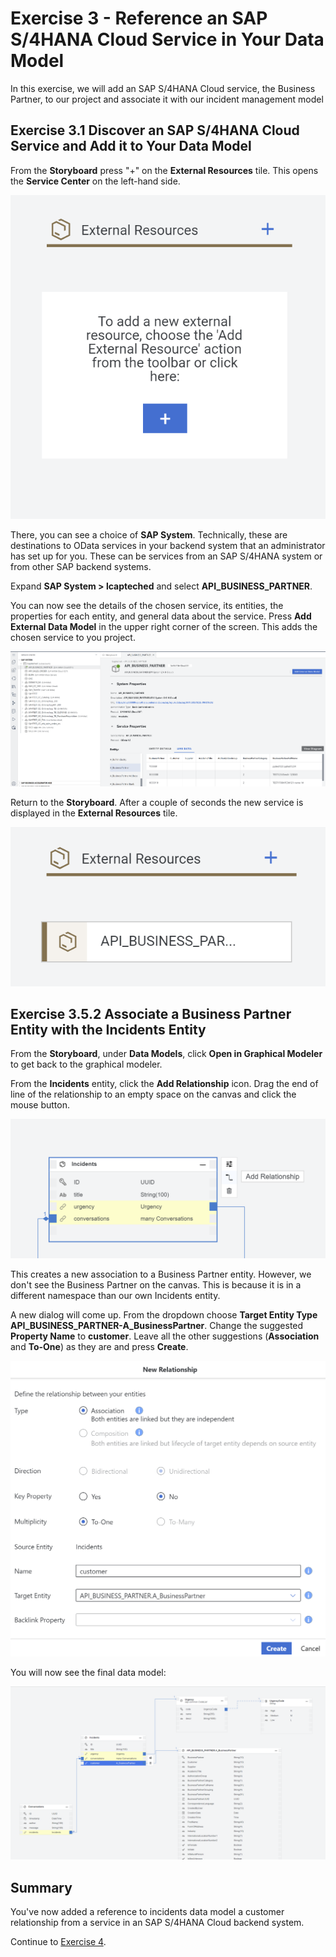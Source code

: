 # Exercise 3 - Reference an SAP S/4HANA Cloud Service in Your Data Model

In this exercise, we will add an SAP S/4HANA Cloud service, the Business Partner, to our project and associate it with our incident management model

## Exercise 3.1 Discover an SAP S/4HANA Cloud Service and Add it to Your Data Model

From the **Storyboard** press "+" on the **External Resources** tile. This opens the **Service Center** on the left-hand side.

![](/exercises/Ex3/images/externalresources.png)

There, you can see a choice of **SAP System**. Technically, these are destinations to OData services in your backend system that an administrator has set up for you. These can be services from an SAP S/4HANA system or from other SAP backend systems.

Expand **SAP System > lcapteched** and select **API_BUSINESS_PARTNER**.

You can now see the details of the chosen service, its entities, the properties for each entity, and general data about the service.
Press **Add External Data Model** in the upper right corner of the screen.
This adds the chosen service to you project.

![](/exercises/Ex3/images/businesspartner.png)

Return to the **Storyboard**. After a couple of seconds the new service is displayed in the **External Resources** tile.

![](/exercises/Ex3/images/bpinstoryboard.png)

## Exercise 3.5.2 Associate a Business Partner Entity with the Incidents Entity

From the **Storyboard**, under **Data Models**, click **Open in Graphical Modeler** to get back to the graphical modeler.

From the **Incidents** entity, click  the **Add Relationship** icon.
Drag the end of line of the relationship to an empty space on the canvas and click the mouse button.

![](/exercises/Ex3/images/addbprelationship.png)

This creates a new association to a Business Partner entity. However, we don't see the Business Partner on the canvas. This is because it is in a different namespace than our own Incidents entity.

A new dialog will come up. From the dropdown choose **Target Entity Type** **API_BUSINESS_PARTNER-A_BusinessPartner**. Change the suggested **Property Name** to **customer**. Leave all the other suggestions (**Association** and **To-One**) as they are and press **Create**.

![](/exercises/Ex3/images/incidentcustomerrelationship.png)

You will now see the final data model:

![](/exercises/Ex3/images/bprelationshipcreated.png)


## Summary

You've now added a reference to incidents data model a customer relationship from a service in an SAP S/4HANA Cloud backend system.

Continue to [Exercise 4](../Ex4/README.md).
